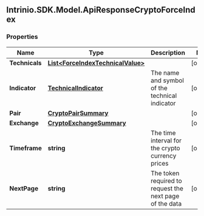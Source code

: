 ## Intrinio.SDK.Model.ApiResponseCryptoForceIndex
### Properties

Name | Type | Description | Notes
------------ | ------------- | ------------- | -------------
**Technicals** | [**List&lt;ForceIndexTechnicalValue&gt;**](ForceIndexTechnicalValue.md) |  | [optional] 
**Indicator** | [**TechnicalIndicator**](TechnicalIndicator.md) | The name and symbol of the technical indicator | [optional] 
**Pair** | [**CryptoPairSummary**](CryptoPairSummary.md) |  | [optional] 
**Exchange** | [**CryptoExchangeSummary**](CryptoExchangeSummary.md) |  | [optional] 
**Timeframe** | **string** | The time interval for the crypto currency prices | [optional] 
**NextPage** | **string** | The token required to request the next page of the data | [optional] 

